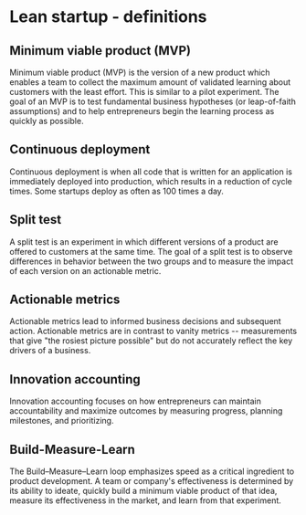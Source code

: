 # Lean startup - definitions


## Minimum viable product (MVP)

Minimum viable product (MVP) is the version of a new product which enables a team to collect the maximum amount of validated learning about customers with the least effort. This is similar to a pilot experiment. The goal of an MVP is to test fundamental business hypotheses (or leap-of-faith assumptions) and to help entrepreneurs begin the learning process as quickly as possible.

## Continuous deployment

Continuous deployment is when all code that is written for an application is immediately deployed into production, which results in a reduction of cycle times. Some startups deploy as often as 100 times a day.


## Split test

A split test is an experiment in which different versions of a product are offered to customers at the same time. The goal of a split test is to observe differences in behavior between the two groups and to measure the impact of each version on an actionable metric.


## Actionable metrics

Actionable metrics lead to informed business decisions and subsequent action. Actionable metrics are in contrast to vanity metrics -- measurements that give "the rosiest picture possible" but do not accurately reflect the key drivers of a business.


## Innovation accounting

Innovation accounting focuses on how entrepreneurs can maintain accountability and maximize outcomes by measuring progress, planning milestones, and prioritizing.


## Build-Measure-Learn

The Build–Measure–Learn loop emphasizes speed as a critical ingredient to product development. A team or company's effectiveness is determined by its ability to ideate, quickly build a minimum viable product of that idea, measure its effectiveness in the market, and learn from that experiment.

